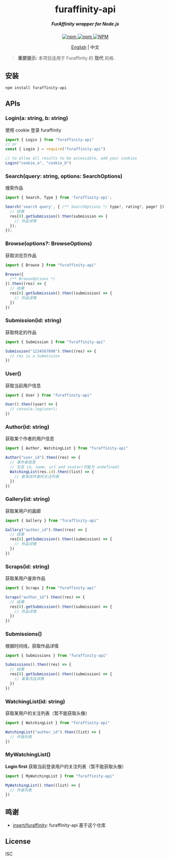 <h1 align="center">
  furaffinity-api
</h1>

<h5 align="center">FurAffinity wrapper for Node.js</h5>

<div align="center">
  <a href="https://www.npmjs.com/package/furaffinity-api">
    <img alt="npm" src="https://img.shields.io/npm/v/furaffinity-api">
  </a>
  <a href="https://www.npmjs.com/package/furaffinity-api">
    <img alt="npm" src="https://img.shields.io/npm/dw/furaffinity-api">
  </a>
  <a href="https://github.com/recallfuture/furaffinity-api">
    <img alt="NPM" src="https://img.shields.io/npm/l/furaffinity-api">
  </a>
  <p align="center"><a href="README.zh-CN.md">English</a> | 中文</p>

</div>

> **重要提示:** 本项目适用于 Furaffinity 的 **现代** 风格.

## 安装

```bash
npm install furaffinity-api
```

## APIs

### Login(a: string, b: string)

使用 cookie 登录 furaffinity

```js
import { Login } from "furaffinity-api"
// or
const { Login } = require("furaffinity-api")

// to allow all results to be accessible, add your cookies
Login("cookie_a", "cookie_b")
```

### Search(query: string, options: SearchOptions)

搜索作品

```js
import { Search, Type } from 'furaffinity-api';

Search('search query', { /** SearchOptions */ type?, rating?, page? }).then(res => {
  // 结果
  res[0].getSubmission().then(submission => {
    // 作品详情
  });
});
```

### Browse(options?: BrowseOptions)

获取浏览页作品

```js
import { Browse } from "furaffinity-api"

Browse({
  /** BrowseOptions */
}).then((res) => {
  // 结果
  res[0].getSubmission().then((submission) => {
    // 作品详情
  })
})
```

### Submission(id: string)

获取特定的作品

```js
import { Submission } from "furaffinity-api"

Submission("1234567890").then((res) => {
  // res is a Submission
})
```

### User()

获取当前用户信息

```js
import { User } from "furaffinity-api"

User().then((user) => {
  // console.log(user);
})
```

### Author(id: string)

获取某个作者的用户信息

```js
import { Author, WatchingList } from "furaffinity-api"

Author("user_id").then((res) => {
  // 某作者信息
  // 包含 id, name, url and avatar(可能为 undefined)
  WatchingList(res.id).then((list) => {
    // 查询该作者的关注列表
  })
})
```

### Gallery(id: string)

获取某用户的画廊

```js
import { Gallery } from "furaffinity-api"

Gallery("author_id").then((res) => {
  // 结果
  res[0].getSubmission().then((submission) => {
    // 作品详情
  })
})
```

### Scraps(id: string)

获取某用户废弃作品

```js
import { Scraps } from "furaffinity-api"

Scraps("author_id").then((res) => {
  // 结果
  res[0].getSubmission().then((submission) => {
    // 作品详情
  })
})
```

### Submissions()

根据时间线，获取作品详情

```js
import { Submissions } from "furaffinity-api"

Submissions().then((res) => {
  // 结果
  res[0].getSubmission().then((submission) => {
    // 某条作品详情
  })
})
```

### WatchingList(id: string)

获取某用户的关注列表（暂不能获取头像）

```js
import { WatchingList } from "furaffinity-api"

WatchingList("author_id").then((list) => {
  // 作者列表
})
```

### MyWatchingList()

**Login first**
获取当前登录用户的关注列表（暂不能获取头像）

```js
import { MyWatchingList } from "furaffinity-api"

MyWatchingList().then((list) => {
  // 作者列表
})
```

## 鸣谢

- [insert/furaffinity](https://gitlab.insrt.uk/insert/furaffinity): furaffinity-api 基于这个仓库

## License

ISC
